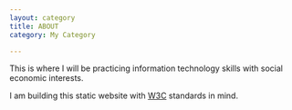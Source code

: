 ```yaml
---
layout: category
title: ABOUT 
category: My Category

---
```


<p>This is where I will be practicing information technology skills with social economic interests.</p>

I am building this static website with [W3C](http://w3.org/standards/) standards in mind.

